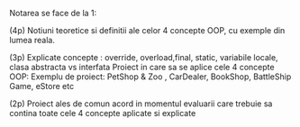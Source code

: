 Notarea se face de la 1:

(4p)
Notiuni teoretice si definitii ale celor 4 concepte OOP, cu exemple din lumea reala.


(3p)
Explicate concepte : override, overload,final, static, variabile locale, clasa abstracta vs interfata
Proiect in care sa se aplice cele 4 concepte OOP: 
Exemplu de proiect: PetShop & Zoo , CarDealer, BookShop, BattleShip Game, eStore etc


(2p)
Proiect ales de comun acord in momentul evaluarii care trebuie sa contina toate cele 4 concepte aplicate si explicate
